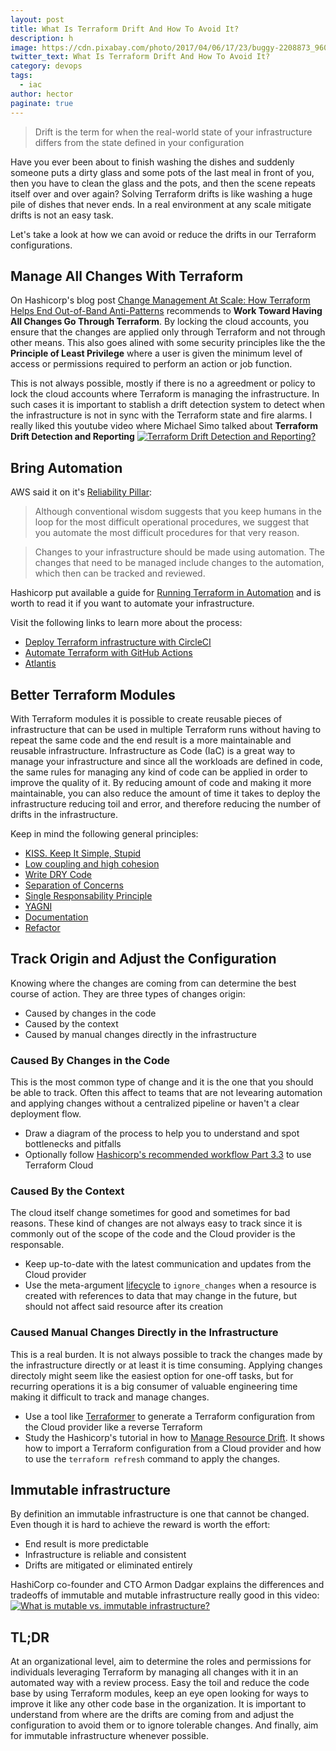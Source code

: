 ```yaml
---
layout: post
title: What Is Terraform Drift And How To Avoid It?
description: h
image: https://cdn.pixabay.com/photo/2017/04/06/17/23/buggy-2208873_960_720.jpg
twitter_text: What Is Terraform Drift And How To Avoid It?
category: devops
tags:
  - iac
author: hector
paginate: true
---
```


> Drift is the term for when the real-world state of your infrastructure differs from the state defined in your configuration

Have you ever been about to finish washing the dishes and suddenly someone puts a dirty glass and some pots of the last meal in front of you, then you have to clean the glass and the pots, and then the scene repeats itself over and over again? Solving Terraform drifts is like washing a huge pile of dishes that never ends. In a real environment at any scale mitigate drifts is not an easy task.

Let's take a look at how we can avoid or reduce the drifts in our Terraform configurations.

## Manage All Changes With Terraform

On Hashicorp's blog post [Change Management At Scale: How Terraform Helps End Out-of-Band Anti-Patterns](https://www.hashicorp.com/blog/change-management-at-scale-how-terraform-helps-end-out-of-band-anti-patterns) recommends to **Work Toward Having All Changes Go Through Terraform**. By locking the cloud accounts, you ensure that the changes are applied only through Terraform and not through other means. This also goes alined with some security principles like the the **Principle of Least Privilege** where a user is given the minimum level of access or permissions required to perform an action or job function.

This is not always possible, mostly if there is no a agreedment or policy to lock the cloud accounts where Terraform is managing the infrastructure. In such cases it is important to stablish a drift detection system to detect when the infrastructure is not in sync with the Terraform state and fire alarms. I really liked this youtube video where Michael Simo talked about **Terraform Drift Detection and Reporting** [![Terraform Drift Detection and Reporting?](https://img.youtube.com/vi/zlwhw3YGlUc/0.jpg)](https://www.youtube.com/watch?v=zlwhw3YGlUc)


## Bring Automation

AWS said it on it's [Reliability Pillar](https://docs.aws.amazon.com/wellarchitected/latest/reliability-pillar/implement-change.html):
> Although conventional wisdom suggests that you keep humans in the loop for the most difficult operational procedures, we suggest that you automate the most difficult procedures for that very reason. 

   
> Changes to your infrastructure should be made using automation. The changes that need to be managed include changes to the automation, which then can be tracked and reviewed.
 
Hashicorp put available a guide for [Running Terraform in Automation](https://learn.hashicorp.com/tutorials/terraform/automate-terraform) and is worth to read it if you want to automate your infrastructure.

Visit the following links to learn more about the process:
- [Deploy Terraform infrastructure with CircleCI](https://learn.hashicorp.com/tutorials/terraform/circle-ci?in=terraform/automation)
- [Automate Terraform with GitHub Actions](https://learn.hashicorp.com/tutorials/terraform/github-actions?in=terraform/automation)
- [Atlantis](https://www.runatlantis.io)

## Better Terraform Modules

With Terraform modules it is possible to create reusable pieces of infrastructure that can be used in multiple Terraform runs without having to repeat the same code and the end result is a more maintainable and reusable infrastructure. Infrastructure as Code (IaC) is a great way to manage your infrastructure and since all the workloads are defined in code, the same rules for managing any kind of code can be applied in order to improve the quality of it. By reducing amount of code and making it more maintainable, you can also reduce the amount of time it takes to deploy the infrastructure reducing toil and error, and therefore reducing the number of drifts in the infrastructure. 

Keep in mind the following general principles:
- [KISS. Keep It Simple, Stupid](https://en.wikipedia.org/wiki/KISS_principle)
- [Low coupling and high cohesion](https://medium.com/clarityhub/low-coupling-high-cohesion-3610e35ac4a6)
- [Write DRY Code](https://en.wikipedia.org/wiki/Don%27t_repeat_yourself)
- [Separation of Concerns](https://en.wikipedia.org/wiki/Separation_of_concerns)
- [Single Responsability Principle](https://en.wikipedia.org/wiki/Single-responsibility_principle)
- [YAGNI](https://en.wikipedia.org/wiki/You_aren%27t_gonna_need_it)
- [Documentation](https://en.wikipedia.org/wiki/Software_documentation)
- [Refactor](https://en.wikipedia.org/wiki/Code_refactoring)

## Track Origin and Adjust the Configuration

Knowing where the changes are coming from can determine the best course of action. They are three types of changes origin: 
- Caused by changes in the code
- Caused by the context
- Caused by manual changes directly in the infrastructure

### Caused By Changes in the Code

This is the most common type of change and it is the one that you should be able to track. Often this affect to teams that are not levearing automation and applying changes without a centralized pipeline or haven't a clear deployment flow. 

- Draw a diagram of the process to help you to understand and spot bottlenecks and pitfalls
- Optionally follow [Hashicorp's recommended workflow Part 3.3](https://www.terraform.io/docs/cloud/guides/recommended-practices/part3.3.html) to use Terraform Cloud

### Caused By the Context

The cloud itself change sometimes for good and sometimes for bad reasons. These kind of changes are not always easy to track since it is commonly out of the scope of the code and the Cloud provider is the responsable. 

- Keep up-to-date with the latest communication and updates from the Cloud provider
- Use the meta-argument [lifecycle](https://www.terraform.io/docs/language/meta-arguments/lifecycle.html) to `ignore_changes` when a resource is created with references to data that may change in the future, but should not affect said resource after its creation

### Caused Manual Changes Directly in the Infrastructure

This is a real burden. It is not always possible to track the changes made by the infrastructure directly or at least it is time consuming. Applying changes directoly might seem like the easiest option for one-off tasks, but for recurring operations it is a big consumer of valuable engineering time making it difficult to track and manage changes. 

- Use a tool like [Terraformer](https://github.com/GoogleCloudPlatform/terraformer) to generate a Terraform configuration from the Cloud provider like a reverse Terraform
- Study the Hashicorp's tutorial in how to [Manage Resource Drift](https://learn.hashicorp.com/tutorials/terraform/resource-drift#run-a-refresh-only-plan). It shows how to import a Terraform configuration from a Cloud provider and how to use the `terraform refresh` command to apply the changes.

## Immutable infrastructure

By definition an immutable infrastructure is one that cannot be changed. Even though it is hard to achieve the reward is worth the effort:
- End result is more predictable
- Infrastructure is reliable and consistent
- Drifts are mitigated or eliminated entirely

HashiCorp co-founder and CTO Armon Dadgar explains the differences and tradeoffs of immutable and mutable infrastructure really good in this video: 
[![What is mutable vs. immutable infrastructure?](https://img.youtube.com/vi/II4PFe9BbmE/0.jpg)](https://www.youtube.com/watch?v=II4PFe9BbmE)


## TL;DR
At an organizational level, aim to determine the roles and permissions for individuals leveraging Terraform by managing all changes with it in an automated way with a review process. Easy the toil and reduce the code base by using Terraform modules, keep an eye open looking for ways to improve it like any other code base in the organization. It is important to understand from where are the drifts are coming from and adjust the configuration to avoid them or to ignore tolerable changes. And finally, aim for immutable infrastructure whenever possible.